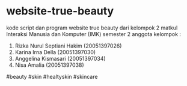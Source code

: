 # website-true-beauty

kode script dan program website true beauty dari kelompok 2 matkul Interaksi Manusia dan Komputer (IMK) semester 2 anggota kelompok :

1. Rizka Nurul Septiani Hakim (20051397026)
2. Karina Irna Della (20051397030)
3. Anggelina Kismasari (20051397034)
4. Nisa Amalia (20051397038)

#beauty #skin #healtyskin #skincare
